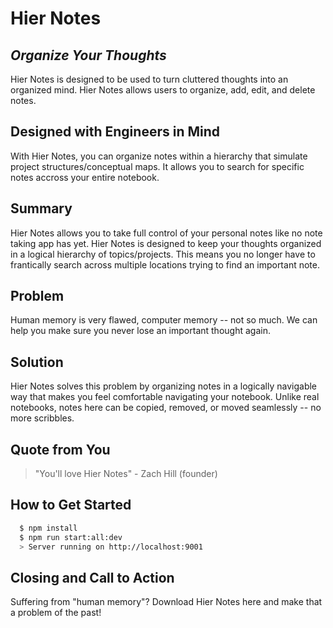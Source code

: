 # Hier Notes #
 
## *Organize Your Thoughts* ##
  Hier Notes is designed to be used to turn cluttered thoughts into an organized mind. Hier Notes allows users to organize, add, edit, and delete notes.

## Designed with Engineers in Mind ##
  With Hier Notes, you can organize notes within a hierarchy that simulate project structures/conceptual maps. It allows you to search for specific notes accross your entire notebook. 

## Summary ##
  Hier Notes allows you to take full control of your personal notes like no note taking app has yet. Hier Notes is designed to keep your thoughts organized in a logical hierarchy of topics/projects. This means you no longer have to frantically search across multiple locations trying to find an important note.  

## Problem ##
  Human memory is very flawed, computer memory -- not so much. We can help you make sure you never lose an important thought again.

## Solution ##
  Hier Notes solves this problem by organizing notes in a logically navigable way that makes you feel comfortable navigating your notebook. Unlike real notebooks, notes here can be copied, removed, or moved seamlessly -- no more scribbles.

## Quote from You ##
  > "You'll love Hier Notes" - Zach Hill (founder)

## How to Get Started ##
  ```bash
    $ npm install
    $ npm run start:all:dev
    > Server running on http://localhost:9001
  ```

## Closing and Call to Action ##
  Suffering from "human memory"? Download Hier Notes here and make that a problem of the past!
